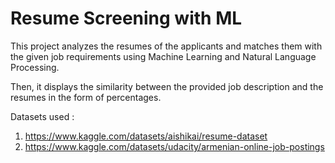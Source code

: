 # Resume Screening with ML

This project analyzes the resumes of the applicants and matches them with the given job requirements using Machine Learning and Natural Language Processing.

Then, it displays the similarity between the provided job description and the resumes in the form of percentages.

Datasets used :
1. https://www.kaggle.com/datasets/aishikai/resume-dataset
2. https://www.kaggle.com/datasets/udacity/armenian-online-job-postings
